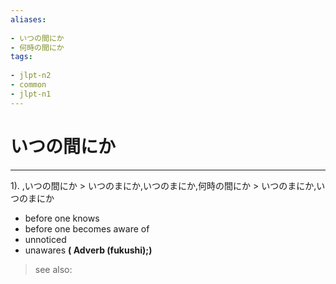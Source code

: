 ```yaml
---
aliases:
    
- いつの間にか
- 何時の間にか
tags:
    
- jlpt-n2
- common
- jlpt-n1
---
```


# いつの間にか
---
1).
,いつの間にか > いつのまにか,いつのまにか,何時の間にか > いつのまにか,いつのまにか

- before one knows
- before one becomes aware of
- unnoticed
- unawares
**( Adverb (fukushi);)**
> see also: 
            